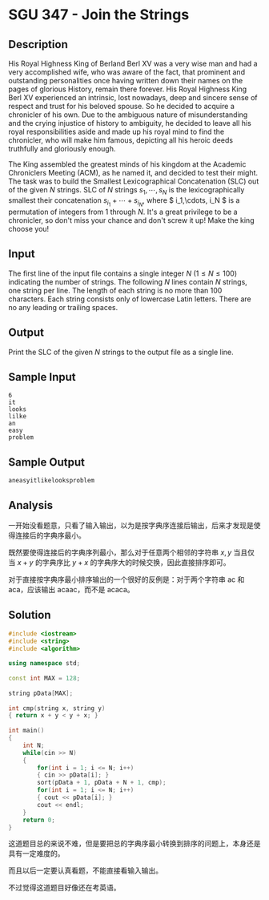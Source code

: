 # SGU 347 - Join the Strings


## Description

His Royal Highness King of Berland Berl XV was a very wise man and had a very accomplished wife, who was aware of the fact, that prominent and outstanding personalities once having written down their names on the pages of glorious History, remain there forever. His Royal Highness King Berl XV experienced an intrinsic, lost nowadays, deep and sincere sense of respect and trust for his beloved spouse. So he decided to acquire a chronicler of his own. Due to the ambiguous nature of misunderstanding and the crying injustice of history to ambiguity, he decided to leave all his royal responsibilities aside and made up his royal mind to find the chronicler, who will make him famous, depicting all his heroic deeds truthfully and gloriously enough.

The King assembled the greatest minds of his kingdom at the Academic Chroniclers Meeting (ACM), as he named it, and decided to test their might. The task was to build the Smallest Lexicographical Concatenation (SLC) out of the given $N$ strings. SLC of $N$ strings $s_1,\cdots, s_N$ is the lexicographically smallest their concatenation $s_{i_1} + \cdots + s_{i_N}$, where $ i_1,\cdots, i_N $ is a permutation of integers from 1 through $N$. It's a great privilege to be a chronicler, so don't miss your chance and don't screw it up! Make the king choose you!

## Input

The first line of the input file contains a single integer $N$ ($1\leq N\leq 100$) indicating the number of strings. The following $N$ lines contain $N$ strings, one string per line. The length of each string is no more than 100 characters. Each string consists only of lowercase Latin letters. There are no any leading or trailing spaces.

## Output

Print the SLC of the given $N$ strings to the output file as a single line.

## Sample Input

```
6
it
looks
lilke
an
easy
problem
```

## Sample Output

```
aneasyitlikelooksproblem
```

## Analysis

一开始没看题意，只看了输入输出，以为是按字典序连接后输出，后来才发现是使得连接后的字典序最小。

既然要使得连接后的字典序列最小，那么对于任意两个相邻的字符串 $x, y$ 当且仅当 $x + y$ 的字典序比 $y + x$ 的字典序大的时候交换，因此直接排序即可。

对于直接按字典序最小排序输出的一个很好的反例是：对于两个字符串 ac 和 aca，应该输出 acaac，而不是 acaca。

## Solution

```cpp
#include <iostream>
#include <string>
#include <algorithm>
 
using namespace std;
 
const int MAX = 128;
 
string pData[MAX];
 
int cmp(string x, string y)
{ return x + y < y + x; }
 
int main()
{
    int N;
    while(cin >> N)
    {
        for(int i = 1; i <= N; i++)
        { cin >> pData[i]; }
        sort(pData + 1, pData + N + 1, cmp);
        for(int i = 1; i <= N; i++)
        { cout << pData[i]; }
        cout << endl;
    }
    return 0;
}
```

这道题目总的来说不难，但是要把总的字典序最小转换到排序的问题上，本身还是具有一定难度的。

而且以后一定要认真看题，不能直接看输入输出。

不过觉得这道题目好像还在考英语。

